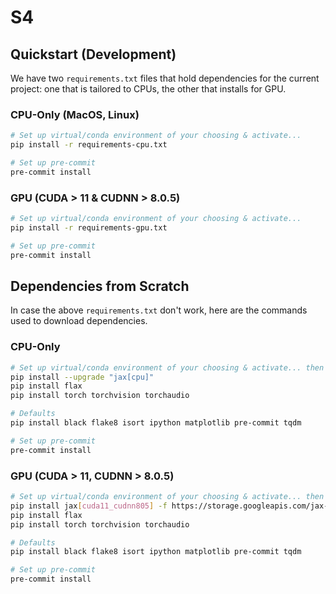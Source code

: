 # S4

## Quickstart (Development)

We have two `requirements.txt` files that hold dependencies for the current project: one that is tailored to CPUs,
the other that installs for GPU.

### CPU-Only (MacOS, Linux)

```bash
# Set up virtual/conda environment of your choosing & activate...
pip install -r requirements-cpu.txt

# Set up pre-commit
pre-commit install
```

### GPU (CUDA > 11 & CUDNN > 8.0.5)

```bash
# Set up virtual/conda environment of your choosing & activate...
pip install -r requirements-gpu.txt

# Set up pre-commit
pre-commit install
```

## Dependencies from Scratch

In case the above `requirements.txt` don't work, here are the commands used to download dependencies.

### CPU-Only

```bash
# Set up virtual/conda environment of your choosing & activate... then install the following:
pip install --upgrade "jax[cpu]"
pip install flax
pip install torch torchvision torchaudio

# Defaults
pip install black flake8 isort ipython matplotlib pre-commit tqdm

# Set up pre-commit
pre-commit install
```

### GPU (CUDA > 11, CUDNN > 8.0.5)

```bash
# Set up virtual/conda environment of your choosing & activate... then install the following:
pip install jax[cuda11_cudnn805] -f https://storage.googleapis.com/jax-releases/jax_releases.html
pip install flax
pip install torch torchvision torchaudio

# Defaults
pip install black flake8 isort ipython matplotlib pre-commit tqdm

# Set up pre-commit
pre-commit install
```
